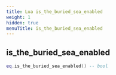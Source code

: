 ```yaml
---
title: Lua is_the_buried_sea_enabled
weight: 1
hidden: true
menuTitle: is_the_buried_sea_enabled
---
```

## is_the_buried_sea_enabled
```lua
eq.is_the_buried_sea_enabled() -- bool
```